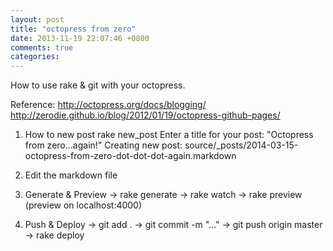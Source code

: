 ```yaml
---
layout: post
title: "octopress from zero"
date: 2013-11-19 22:07:46 +0800
comments: true
categories: 
---
```

How to use rake & git with your octopress.

Reference: 
http://octopress.org/docs/blogging/
http://zerodie.github.io/blog/2012/01/19/octopress-github-pages/

<!--more-->

1. How to new post
rake new_post
Enter a title for your post: "Octopress from zero...again!"
Creating new post: source/_posts/2014-03-15-octopress-from-zero-dot-dot-dot-again.markdown

2. Edit the markdown file

3. Generate & Preview
-> rake generate
-> rake watch 
-> rake preview (preview on localhost:4000)

4. Push & Deploy
-> git add .
-> git commit -m "..."
-> git push origin master
-> rake deploy


